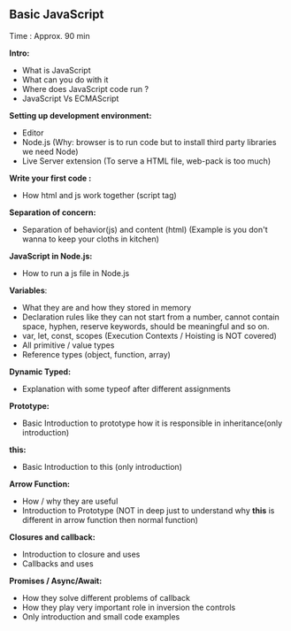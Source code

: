 ## Basic JavaScript
Time : Approx. 90 min

**Intro:**
 - What is JavaScript
 - What can you do with it 
 - Where does JavaScript code run ? 
 - JavaScript Vs ECMAScript
 
**Setting up development environment:**
 - Editor
 - Node.js (Why: browser is to run code but to install third party libraries we need Node)
 - Live Server extension (To serve a HTML file, web-pack is too much)
 
**Write your first code :**
 - How html and js work together (script tag)
 
**Separation of concern:** 
 - Separation of behavior(js) and content (html) (Example is you don't wanna to keep your cloths in kitchen)
 
**JavaScript in Node.js:** 
 - How to run a js file in Node.js

**Variables**: 
 - What they are and how they stored in memory
 - Declaration rules like they can not start from a number, cannot contain space, hyphen, reserve keywords, should be  meaningful and so on.
 - var, let, const, scopes (Execution Contexts / Hoisting is NOT covered)
 - All primitive / value types 
 - Reference types (object, function, array)
 
**Dynamic Typed:**
 - Explanation with some typeof after different assignments
 
 **Prototype:**
 - Basic Introduction to prototype how it is responsible in inheritance(only introduction)
 
  **this:**
 - Basic Introduction to this (only introduction)
 
**Arrow Function:**
 - How / why they are useful
 - Introduction to Prototype (NOT in deep just to understand why **this** is different in arrow function then normal function)
 
**Closures and callback:** 
 - Introduction to closure and uses
 - Callbacks and uses
 
**Promises / Async/Await:** 
 - How they solve different problems of callback
 - How they play very important role in inversion the controls  
 - Only introduction and small code examples
